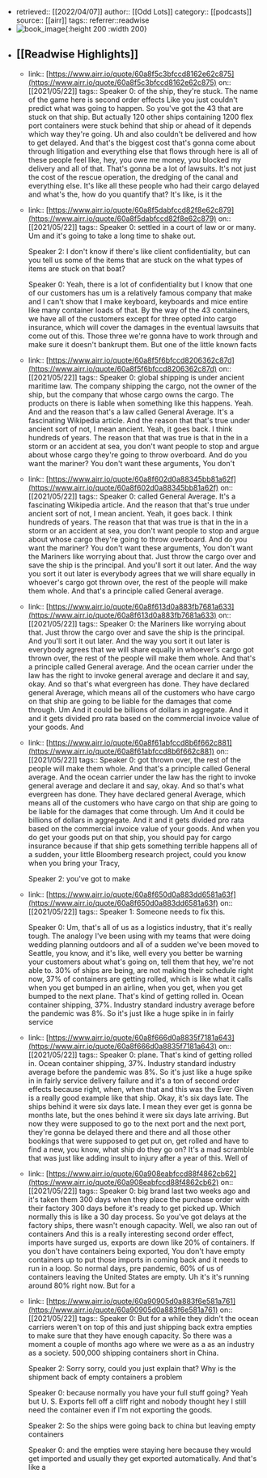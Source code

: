 - retrieved:: [[2022/04/07]]
  author:: [[Odd Lots]]
  category:: [[podcasts]]
  source:: [[airr]]
  tags:: 
  referrer::readwise
- ![book_image](https://megaphone.imgix.net/podcasts/e56dec80-2ff9-11e7-99a1-8b1ba2047fd5/image/NEW.webversion.bw-podcasts-oddlots-icon-3000x3000-min.jpg?ixlib=rails-2.1.2&max-w=3000&max-h=3000&fit=crop&auto=format,compress){:height 200 :width 200}
- ## [[Readwise Highlights]]
	- link:: [https://www.airr.io/quote/60a8f5c3bfccd8162e62c875](https://www.airr.io/quote/60a8f5c3bfccd8162e62c875)
	  on:: [[2021/05/22]]
	  tags:: 
	  Speaker 0: of the ship, they're stuck. The name of the game here is second order effects Like you just couldn't predict what was going to happen. So you've got the 43 that are stuck on that ship. But actually 120 other ships containing 1200 flex port containers were stuck behind that ship or ahead of it depends which way they're going. Uh and also couldn't be delivered and how to get delayed. And that's the biggest cost that's gonna come about through litigation and everything else that flows through here is all of these people feel like, hey, you owe me money, you blocked my delivery and all of that. That's gonna be a lot of lawsuits. It's not just the cost of the rescue operation, the dredging of the canal and everything else. It's like all these people who had their cargo delayed and what's the, how do you quantify that? It's like, is it the
	- link:: [https://www.airr.io/quote/60a8f5dabfccd82f8e62c879](https://www.airr.io/quote/60a8f5dabfccd82f8e62c879)
	  on:: [[2021/05/22]]
	  tags:: 
	  Speaker 0: settled in a court of law or or many. Um and it's going to take a long time to shake out. 
	  
	  Speaker 2: I don't know if there's like client confidentiality, but can you tell us some of the items that are stuck on the what types of items are stuck on that boat? 
	  
	  Speaker 0: Yeah, there is a lot of confidentiality but I know that one of our customers has um is a relatively famous company that make and I can't show that I make keyboard, keyboards and mice entire like many container loads of that. By the way of the 43 containers, we have all of the customers except for three opted into cargo insurance, which will cover the damages in the eventual lawsuits that come out of this. Those three we're gonna have to work through and make sure it doesn't bankrupt them. But one of the little known facts
	- link:: [https://www.airr.io/quote/60a8f5f6bfccd8206362c87d](https://www.airr.io/quote/60a8f5f6bfccd8206362c87d)
	  on:: [[2021/05/22]]
	  tags:: 
	  Speaker 0: global shipping is under ancient maritime law. The company shipping the cargo, not the owner of the ship, but the company that whose cargo owns the cargo. The products on there is liable when something like this happens. Yeah. And and the reason that's a law called General Average. It's a fascinating Wikipedia article. And the reason that that's true under ancient sort of not, I mean ancient. Yeah, it goes back. I think hundreds of years. The reason that that was true is that in the in a storm or an accident at sea, you don't want people to stop and argue about whose cargo they're going to throw overboard. And do you want the mariner? You don't want these arguments, You don't
	- link:: [https://www.airr.io/quote/60a8f602d0a88345bb81a62f](https://www.airr.io/quote/60a8f602d0a88345bb81a62f)
	  on:: [[2021/05/22]]
	  tags:: 
	  Speaker 0: called General Average. It's a fascinating Wikipedia article. And the reason that that's true under ancient sort of not, I mean ancient. Yeah, it goes back. I think hundreds of years. The reason that that was true is that in the in a storm or an accident at sea, you don't want people to stop and argue about whose cargo they're going to throw overboard. And do you want the mariner? You don't want these arguments, You don't want the Mariners like worrying about that. Just throw the cargo over and save the ship is the principal. And you'll sort it out later. And the way you sort it out later is everybody agrees that we will share equally in whoever's cargo got thrown over, the rest of the people will make them whole. And that's a principle called General average.
	- link:: [https://www.airr.io/quote/60a8f613d0a883fb7681a633](https://www.airr.io/quote/60a8f613d0a883fb7681a633)
	  on:: [[2021/05/22]]
	  tags:: 
	  Speaker 0: the Mariners like worrying about that. Just throw the cargo over and save the ship is the principal. And you'll sort it out later. And the way you sort it out later is everybody agrees that we will share equally in whoever's cargo got thrown over, the rest of the people will make them whole. And that's a principle called General average. And the ocean carrier under the law has the right to invoke general average and declare it and say, okay. And so that's what evergreen has done. They have declared general Average, which means all of the customers who have cargo on that ship are going to be liable for the damages that come through. Um And it could be billions of dollars in aggregate. And it and it gets divided pro rata based on the commercial invoice value of your goods. And
	- link:: [https://www.airr.io/quote/60a8f61abfccd8b6f662c881](https://www.airr.io/quote/60a8f61abfccd8b6f662c881)
	  on:: [[2021/05/22]]
	  tags:: 
	  Speaker 0: got thrown over, the rest of the people will make them whole. And that's a principle called General average. And the ocean carrier under the law has the right to invoke general average and declare it and say, okay. And so that's what evergreen has done. They have declared general Average, which means all of the customers who have cargo on that ship are going to be liable for the damages that come through. Um And it could be billions of dollars in aggregate. And it and it gets divided pro rata based on the commercial invoice value of your goods. And when you do get your goods put on that ship, you should pay for cargo insurance because if that ship gets something terrible happens all of a sudden, your little Bloomberg research project, could you know when you bring your Tracy, 
	  
	  Speaker 2: you've got to make
	- link:: [https://www.airr.io/quote/60a8f650d0a883dd6581a63f](https://www.airr.io/quote/60a8f650d0a883dd6581a63f)
	  on:: [[2021/05/22]]
	  tags:: 
	  Speaker 1: Someone needs to fix this. 
	  
	  Speaker 0: Um, that's all of us as a logistics industry, that it's really tough. The analogy I've been using with my teams that were doing wedding planning outdoors and all of a sudden we've been moved to Seattle, you know, and it's like, well every you better be warning your customers about what's going on, tell them that hey, we're not able to. 30% of ships are being, are not making their schedule right now, 37% of containers are getting rolled, which is like what it calls when you get bumped in an airline, when you get, when you get bumped to the next plane. That's kind of getting rolled in. Ocean container shipping, 37%. Industry standard industry average before the pandemic was 8%. So it's just like a huge spike in in fairly service
	- link:: [https://www.airr.io/quote/60a8f666d0a8835f7181a643](https://www.airr.io/quote/60a8f666d0a8835f7181a643)
	  on:: [[2021/05/22]]
	  tags:: 
	  Speaker 0: plane. That's kind of getting rolled in. Ocean container shipping, 37%. Industry standard industry average before the pandemic was 8%. So it's just like a huge spike in in fairly service delivery failure and it's a ton of second order effects because right, when, when that and this was the Ever Given is a really good example like that ship. Okay, it's six days late. The ships behind it were six days late. I mean they ever get is gonna be months late, but the ones behind it were six days late arriving. But now they were supposed to go to the next port and the next port, they're gonna be delayed there and there and all those other bookings that were supposed to get put on, get rolled and have to find a new, you know, what ship do they go on? It's a mad scramble that was just like adding insult to injury after a year of this. Well of
	- link:: [https://www.airr.io/quote/60a908eabfccd88f4862cb62](https://www.airr.io/quote/60a908eabfccd88f4862cb62)
	  on:: [[2021/05/22]]
	  tags:: 
	  Speaker 0: big brand last two weeks ago and it's taken them 300 days when they place the purchase order with their factory 300 days before it's ready to get picked up. Which normally this is like a 30 day process. So you've got delays at the factory ships, there wasn't enough capacity. Well, we also ran out of containers And this is a really interesting second order effect, imports have surged us, exports are down like 20% of containers. If you don't have containers being exported, You don't have empty containers up to put those imports in coming back and it needs to run in a loop. So normal days, pre pandemic, 60% of us of containers leaving the United States are empty. Uh it's it's running around 80% right now. But for a
	- link:: [https://www.airr.io/quote/60a90905d0a883f6e581a761](https://www.airr.io/quote/60a90905d0a883f6e581a761)
	  on:: [[2021/05/22]]
	  tags:: 
	  Speaker 0: But for a while they didn't the ocean carriers weren't on top of this and just shipping back extra empties to make sure that they have enough capacity. So there was a moment a couple of months ago where we were as a as an industry as a society. 500,000 shipping containers short in China. 
	  
	  Speaker 2: Sorry sorry, could you just explain that? Why is the shipment back of empty containers a problem 
	  
	  Speaker 0: because normally you have your full stuff going? Yeah but U. S. Exports fell off a cliff right and nobody thought hey I still need the container even if I'm not exporting the goods. 
	  
	  Speaker 2: So the ships were going back to china but leaving empty containers 
	  
	  Speaker 0: and the empties were staying here because they would get imported and usually they get exported automatically. And that's like a